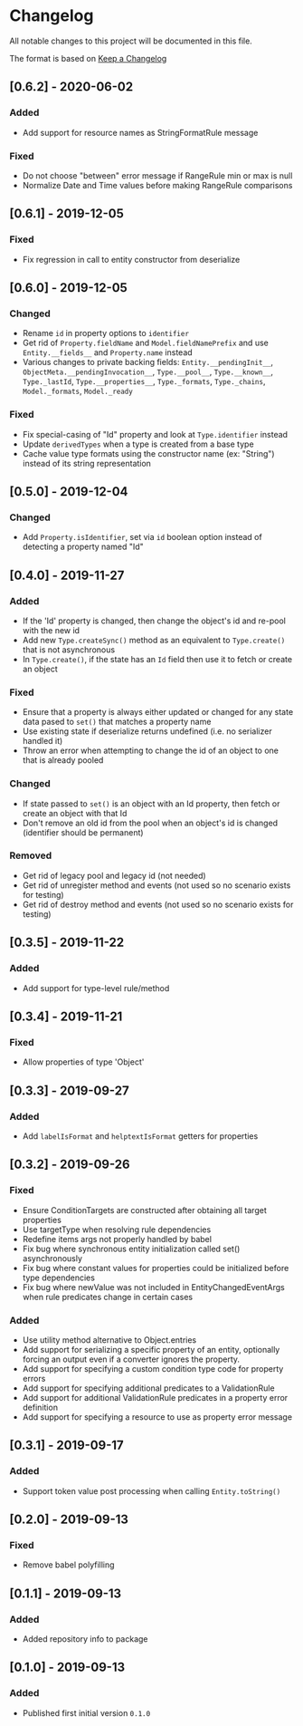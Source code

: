# Changelog
All notable changes to this project will be documented in this file.

The format is based on [Keep a Changelog](https://keepachangelog.com/en/1.0.0/)

## [0.6.2] - 2020-06-02
### Added
- Add support for resource names as StringFormatRule message
### Fixed
- Do not choose "between" error message if RangeRule min or max is null
- Normalize Date and Time values before making RangeRule comparisons


## [0.6.1] - 2019-12-05
### Fixed
- Fix regression in call to entity constructor from deserialize

## [0.6.0] - 2019-12-05
### Changed
- Rename `id` in property options to `identifier`
- Get rid of `Property.fieldName` and `Model.fieldNamePrefix` and use `Entity.__fields__` and `Property.name` instead
- Various changes to private backing fields: `Entity.__pendingInit__`, `ObjectMeta.__pendingInvocation__`, `Type.__pool__`, `Type.__known__`, `Type._lastId`, `Type.__properties__`, `Type._formats`, `Type._chains`, `Model._formats`, `Model._ready`
### Fixed
- Fix special-casing of "Id" property and look at `Type.identifier` instead
- Update `derivedTypes` when a type is created from a base type
- Cache value type formats using the constructor name (ex: "String") instead of its string representation

## [0.5.0] - 2019-12-04
### Changed
- Add `Property.isIdentifier`, set via `id` boolean option instead of detecting a property named "Id"

## [0.4.0] - 2019-11-27
### Added
- If the 'Id' property is changed, then change the object's id and re-pool with the new id
- Add new `Type.createSync()` method as an equivalent to `Type.create()` that is not asynchronous
- In `Type.create()`, if the state has an `Id` field then use it to fetch or create an object
### Fixed
- Ensure that a property is always either updated or changed for any state data pased to `set()` that matches a property name
- Use existing state if deserialize returns undefined (i.e. no serializer handled it)
- Throw an error when attempting to change the id of an object to one that is already pooled
### Changed
- If state passed to `set()` is an object with an Id property, then fetch or create an object with that Id
- Don't remove an old id from the pool when an object's id is changed (identifier should be permanent)
### Removed
- Get rid of legacy pool and legacy id (not needed)
- Get rid of unregister method and events (not used so no scenario exists for testing)
- Get rid of destroy method and events (not used so no scenario exists for testing)

## [0.3.5] - 2019-11-22
### Added
- Add support for type-level rule/method

## [0.3.4] - 2019-11-21
### Fixed
- Allow properties of type 'Object'

## [0.3.3] - 2019-09-27
### Added
- Add `labelIsFormat` and `helptextIsFormat` getters for properties

## [0.3.2] - 2019-09-26
### Fixed
- Ensure ConditionTargets are constructed after obtaining all target properties
- Use targetType when resolving rule dependencies
- Redefine items args not properly handled by babel
- Fix bug where synchronous entity initialization called set() asynchronously
- Fix bug where constant values for properties could be initialized before type dependencies
- Fix bug where newValue was not included in EntityChangedEventArgs when rule predicates change in certain cases
### Added
- Use utility method alternative to Object.entries
- Add support for serializing a specific property of an entity, optionally forcing an output even if a converter ignores the property.
- Add support for specifying a custom condition type code for property errors
- Add support for specifying additional predicates to a ValidationRule
- Add support for additional ValidationRule predicates in a property error definition
- Add support for specifying a resource to use as property error message

## [0.3.1] - 2019-09-17
### Added
- Support token value post processing when calling `Entity.toString()`

## [0.2.0] - 2019-09-13
### Fixed
- Remove babel polyfilling

## [0.1.1] - 2019-09-13
### Added
- Added repository info to package

## [0.1.0] - 2019-09-13
### Added
- Published first initial version `0.1.0`
